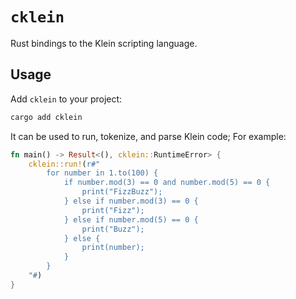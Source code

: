 # `cklein`

Rust bindings to the Klein scripting language.

## Usage

Add `cklein` to your project:

```bash
cargo add cklein
```

It can be used to run, tokenize, and parse Klein code; For example:

```rust
fn main() -> Result<(), cklein::RuntimeError> {
	cklein::run!(r#"
		for number in 1.to(100) {
			if number.mod(3) == 0 and number.mod(5) == 0 {
				print("FizzBuzz");
			} else if number.mod(3) == 0 {
				print("Fizz");
			} else if number.mod(5) == 0 {
				print("Buzz");
			} else {
				print(number);
			}
		}
	"#)
}
```
